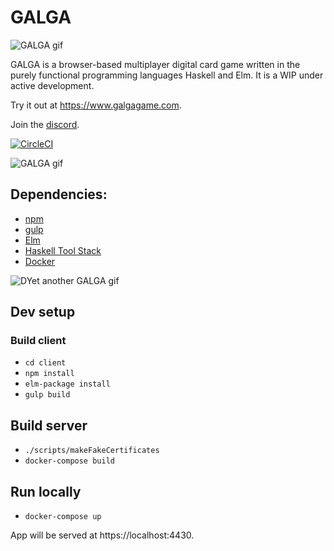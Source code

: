 # GALGA
![GALGA gif](https://user-images.githubusercontent.com/3668870/145656414-8a6c26a0-3fa2-4e22-955f-29719a02e04a.gif)

GALGA is a browser-based multiplayer digital card game written in the purely functional programming languages Haskell and Elm. It is a WIP under active development.

Try it out at https://www.galgagame.com.

Join the [discord](https://discord.gg/SVXXej4).

[![CircleCI](https://circleci.com/gh/RoganMurley/GALGAGAME.svg?style=shield)](https://circleci.com/gh/RoganMurley/GALGAGAME)


![GALGA gif](https://user-images.githubusercontent.com/3668870/145655826-3e02cb61-300a-42da-8454-aa8d0d3b6ba5.gif)


## Dependencies:
* [npm](https://www.npmjs.com/get-npm)
* [gulp](https://www.npmjs.com/package/gulp)
* [Elm](https://guide.elm-lang.org/install.html)
* [Haskell Tool Stack](https://docs.haskellstack.org/en/stable/README/)
* [Docker](https://docs.docker.com/engine/installation/)

![DYet another GALGA gif](https://user-images.githubusercontent.com/3668870/145656874-6f0223d8-d918-4043-9001-e3a3844c65fc.gif)

## Dev setup

### Build client
* `cd client`
* `npm install`
* `elm-package install`
* `gulp build`

## Build server
* `./scripts/makeFakeCertificates`
* `docker-compose build`

## Run locally
* `docker-compose up`

App will be served at https://localhost:4430.
